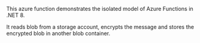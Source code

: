 This azure function demonstrates the isolated model of Azure Functions in .NET 8.

It reads blob from a storage account, encrypts the message and stores the encrypted blob in another blob container.
